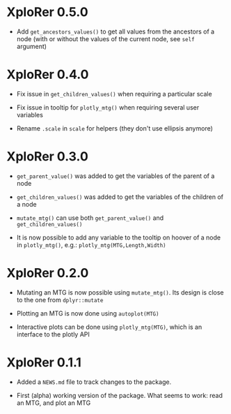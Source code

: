 # XploRer 0.5.0

 * Add `get_ancestors_values()` to get all values from the ancestors of a node (with or without the values of the current node, see `self` argument) 

# XploRer 0.4.0

* Fix issue in `get_children_values()` when requiring a particular scale

* Fix issue in tooltip for `plotly_mtg()` when requiring several user variables

* Rename `.scale` in `scale` for helpers (they don't use ellipsis anymore)

# XploRer 0.3.0

* `get_parent_value()` was added to get the variables of the parent of a node

* `get_children_values()` was added to get the variables of the children of a node

* `mutate_mtg()` can use both `get_parent_value()` and `get_children_values()`

* It is now possible to add any variable to the tooltip on hoover of a node in `plotly_mtg()`, e.g.: `plotly_mtg(MTG,Length,Width)`

# XploRer 0.2.0

* Mutating an MTG is now possible using `mutate_mtg()`. Its design is close to the one from `dplyr::mutate`

* Plotting an MTG is now done using `autoplot(MTG)`  

* Interactive plots can be done using `plotly_mtg(MTG)`, which is an interface to the plotly API

# XploRer 0.1.1

* Added a `NEWS.md` file to track changes to the package.  

* First (alpha) working version of the package. What seems to work: read an MTG, and plot an MTG

